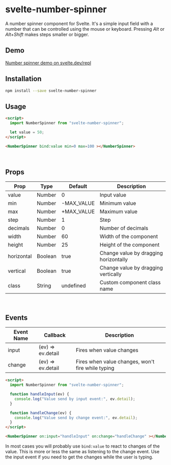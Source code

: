 # svelte-number-spinner

A number spinner component for Svelte. It's a simple input field with a number that can be controlled using the mouse or keyboard. Pressing *Alt* or *Alt+Shift* makes steps smaller or bigger.

## Demo

[Number spinner demo on svelte.dev/repl](https://svelte.dev/repl/a73eaa408b804beb9f7a3457926f9829?version=3.31.2)


## Installation

```bash
npm install --save svelte-number-spinner
```

## Usage

```html
<script>
  import NumberSpinner from "svelte-number-spinner";

  let value = 50;
</script>

<NumberSpinner bind:value min=0 max=100 ></NumberSpinner>
```

<br />

## Props

| Prop           | Type    | Default     | Description                             |
| -------------- | ------- | ----------- | --------------------------------------- |
| value          | Number  | 0           | Input value                             |
| min            | Number  | -MAX_VALUE  | Minimum value                           |
| max            | Number  | +MAX_VALUE  | Maximum value                           |
| step           | Number  | 1           | Step                                    |
| decimals       | Number  | 0           | Number of decimals                      | 
| width          | Number  | 60          | Width of the component                  |
| height         | Number  | 25          | Height of the component                 |
| horizontal     | Boolean | true        | Change value by dragging horizontally   |
| vertical       | Boolean | true        | Change value by dragging vertically     |
| class          | String  | undefined   | Custom component class name             |

<br />

## Events

| Event Name     | Callback           | Description                                          |
| -------------- | ------------------ | ---------------------------------------------------- |
| input          | (ev) => ev.detail  | Fires when value changes                             |
| change         | (ev) => ev.detail  | Fires when value changes, won't fire while typing    |

```html
<script>
  import NumberSpinner from "svelte-number-spinner";

  function handleInput(ev) {
    console.log("Value send by input event:", ev.detail);    
  }

  function handleChange(ev) {
    console.log("Value send by change event:", ev.detail);    
  }
</script>

<NumberSpinner on:input="handleInput" on:change="handleChange" ></NumberSpinner>
```

In most cases you will probably use ```bind:value``` to react to changes of the value. This is more or less the same as listening to the change event. Use the input event if you need to get the changes while the user is typing.

<br />


